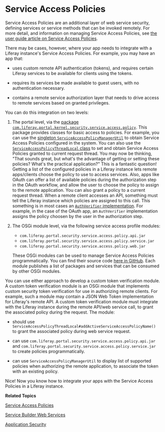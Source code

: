# Service Access Policies

Service Access Policies are an additional layer of web service security, 
defining services or service methods that can be invoked remotely. For more 
detail, and information on managing Service Access Policies, see 
[the user guide article on Service Access Policies](/discover/deployment/-/knowledge_base/7-0/service-access-policies). 

There may be cases, however, where your app needs to integrate with a Liferay 
instance's Service Access Policies. For example, you may have an app that: 

- uses custom remote API authentication (tokens), and requires certain Liferay 
  services to be available for clients using the tokens. 

- requires its services be made available to guest users, with no authentication 
  necessary. 

- contains a remote service authorization layer that needs to drive access to 
  remote services based on granted privileges. 

You can do this integration on two levels: 

1. The portal level, via the 
   [package `com.liferay.portal.kernel.security.service.access.policy`](https://docs.liferay.com/portal/7.0/javadocs/portal-kernel/com/liferay/portal/kernel/security/service/access/policy/package-summary.html). 
   This package provides classes for basic access to policies. For example, you 
   can use the 
   [singleton `ServiceAccessPolicyManagerUtil`](https://docs.liferay.com/portal/7.0/javadocs/portal-kernel/com/liferay/portal/kernel/security/service/access/policy/ServiceAccessPolicyManagerUtil.html) 
   to obtain Service Access Policies configured in the system. You can also use 
   the 
   [`ServiceAccessPolicyThreadLocal` class](https://docs.liferay.com/portal/7.0/javadocs/portal-kernel/com/liferay/portal/kernel/security/service/access/policy/ServiceAccessPolicyThreadLocal.html) 
   to set and obtain Service Access Policies granted to current request thread. 
   You may now be thinking, "That sounds great, but what's the advantage of 
   getting or setting these policies? What's the practical application?" This is 
   a fantastic question! Getting a list of the configured policies in a Liferay 
   instance lets remote apps/clients choose the policy to use to access 
   services. Also, apps like OAuth can offer a list of available policies during 
   the authorization step in the OAuth workflow, and allow the user to choose 
   the policy to assign to the remote application. You can also grant a policy 
   to a current request thread. When a remote client accesses an API, something 
   must tell the Liferay instance which policies are assigned to this call. This 
   something is in most cases an 
   [`AuthVerifier` implementation](https://docs.liferay.com/portal/7.0/javadocs/portal-kernel/com/liferay/portal/kernel/security/auth/verifier/AuthVerifier.html). 
   For example, in the case of the OAuth app, an `AuthVerifier` implementation 
   assigns the policy choosen by the user in the authorization step. 

2. The OSGi module level, via the following service access profile modules:

    - `com.liferay.portal.security.service.access.policy.api.jar`
    - `com.liferay.portal.security.service.access.policy.service.jar`
    - `com.liferay.portal.security.service.access.policy.web.jar`

    These OSGi modules can be used to manage Service Access Policies 
    programmatically. You can find their source code 
    [here in GitHub](https://github.com/liferay/liferay-portal/tree/master/modules/apps/foundation/portal-security). 
    Each module publishes a list of packages and services that can be consumed 
    by other OSGi modules. 

You can use either approach to develop a custom token verification module. A 
custom token verification module is an OSGi module that implements custom 
security token verification for use in authorizing remote clients. For example, 
such a module may contain a JSON Web Token implementation for Liferay's remote 
API. A custom token verification module must integrate with the Liferay instance 
during the remote API/web service call, to grant the associated policy during 
the request. The module: 

- should use `ServiceAccessPolicyThreadLocal#addActiveServiceAccessPolicyName()` 
  to grant the associated policy during web service request. 

- can use `com.liferay.portal.security.service.access.policy.api.jar` and 
  `com.liferay.portal.security.service.access.policy.service.jar` to create 
  policies programmatically. 

- can use `ServiceAccessPolicyManagerUtil` to display list of supported policies 
  when authorizing the remote application, to associate the token with an 
  existing policy. 

Nice! Now you know how to integrate your apps with the Service Access Policies 
in a Liferay instance. 

**Related Topics**

[Service Access Policies](/discover/deployment/-/knowledge_base/7-0/service-access-policies)

[Service Builder Web Services](/develop/tutorials/-/knowledge_base/7-0/service-builder-web-services)

[Application Security](/develop/tutorials/-/knowledge_base/7-0/application-security)
